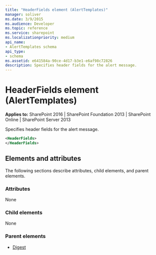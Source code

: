 ```yaml
---
title: "HeaderFields element (AlertTemplates)"
manager: soliver
ms.date: 3/9/2015
ms.audience: Developer
ms.topic: reference
ms.service: sharepoint
ms.localizationpriority: medium
api_name:
- AlertTemplates schema
api_type:
- schema
ms.assetid: e641584a-90ce-4d17-b3e1-e6af98c72826
description: Specifies header fields for the alert message.
---
```


# HeaderFields element (AlertTemplates)

**Applies to:** SharePoint 2016 | SharePoint Foundation 2013 | SharePoint Online | SharePoint Server 2013
  
Specifies header fields for the alert message.
  
```XML
<HeaderFields>
</HeaderFields>
```

## Elements and attributes

The following sections describe attributes, child elements, and parent elements.

### Attributes

None
  
### Child elements

None
  
### Parent elements

- [Digest](digest-element-alerttemplates.md)
   

